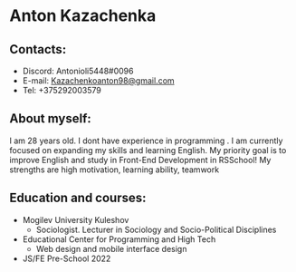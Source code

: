 # Anton Kazachenka

## Contacts:
* Discord: Antonioli5448#0096
* E-mail: Kazachenkoanton98@gmail.com
* Tel: +375292003579
  
## About myself:
I am 28 years old. I dont have experience in programming . I am currently focused on expanding my skills and learning English. My priority goal is to improve English and study in Front-End Development in RSSchool! My strengths are high motivation, learning ability, teamwork 

## Education and courses:
* Mogilev University Kuleshov
  + Sociologist. Lecturer in Sociology and Socio-Political Disciplines
* Educational Center for Programming and High Tech
  + Web design and mobile interface design
* JS/FE Pre-School 2022